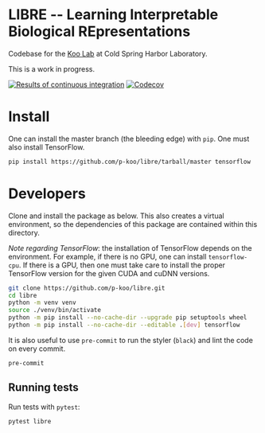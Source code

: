 # LIBRE -- Learning Interpretable Biological REpresentations

Codebase for the [Koo Lab](https://koolab.cshl.edu/) at Cold Spring Harbor Laboratory.

This is a work in progress.

[![Results of continuous integration](https://github.com/p-koo/libre/workflows/CI/badge.svg)](https://github.com/p-koo/libre/actions/workflows/continuous-integration.yml)
[![Codecov](https://img.shields.io/codecov/c/github/p-koo/libre)](https://app.codecov.io/gh/p-koo/libre/branch/master)

# Install

One can install the master branch (the bleeding edge) with `pip`. One must also install
TensorFlow.

```bash
pip install https://github.com/p-koo/libre/tarball/master tensorflow
```

# Developers

Clone and install the package as below. This also creates a virtual environment, so the
dependencies of this package are contained within this directory.

*Note regarding TensorFlow*: the installation of TensorFlow depends on the environment.
For example, if there is no GPU, one can install `tensorflow-cpu`. If there is a GPU,
then one must take care to install the proper TensorFlow version for the given CUDA
and cuDNN versions.

```bash
git clone https://github.com/p-koo/libre.git
cd libre
python -m venv venv
source ./venv/bin/activate
python -m pip install --no-cache-dir --upgrade pip setuptools wheel
python -m pip install --no-cache-dir --editable .[dev] tensorflow
```

It is also useful to use `pre-commit` to run the styler (`black`) and lint the code on
every commit.

```
pre-commit
```

## Running tests

Run tests with `pytest`:

```bash
pytest libre
```
